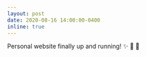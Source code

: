 ```yaml
---
layout: post
date: 2020-08-16 14:00:00-0400
inline: true
---
```


Personal website finally up and running! :sparkles: :tada: :thinking:
